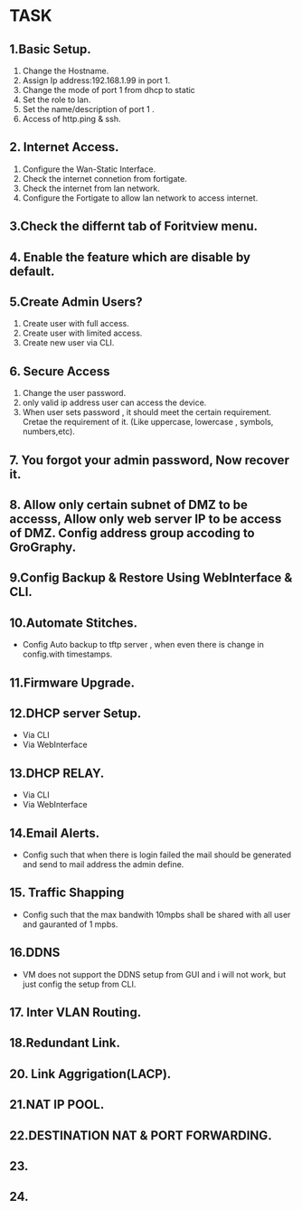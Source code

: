 # TASK
## 1.Basic Setup.
  1) Change the Hostname.
  2) Assign Ip address:192.168.1.99 in port 1.
  3) Change the mode of port 1 from dhcp to static
  4) Set the role to lan.
  5) Set the name/description of port 1 .
  6) Access of http.ping & ssh.

## 2. Internet Access.
  1) Configure the Wan-Static Interface.
  2) Check the internet connetion from fortigate.
  3) Check the internet from lan network.
  4) Configure the Fortigate to allow lan network to access internet.
     
## 3.Check the differnt tab of Foritview menu.

## 4. Enable the feature which are disable by default.

## 5.Create Admin Users?  
  1) Create user with full access.
  2) Create user with limited access.
  3) Create new user via CLI.

## 6. Secure Access
  1) Change the user password.
  2) only valid ip address  user can access the device.
  3) When user sets password , it should meet the certain requirement. Cretae the requirement of it. (Like uppercase, lowercase , symbols, numbers,etc).

## 7. You forgot your admin password, Now recover it.

## 8. Allow only certain subnet of DMZ to be accesss, Allow only web server IP to be access of DMZ. Config address group accoding to GroGraphy.

## 9.Config Backup & Restore Using WebInterface & CLI.

## 10.Automate Stitches.
- Config Auto backup to tftp server , when even there is change in config.with timestamps.


## 11.Firmware Upgrade.

## 12.DHCP server Setup.
  - Via CLI
  - Via WebInterface
## 13.DHCP RELAY.
  - Via CLI
  - Via WebInterface
    
## 14.Email Alerts.
- Config such that when there is login failed the mail should be generated and send to mail address the admin define.

## 15. Traffic Shapping
- Config such that the  max bandwith 10mpbs shall be shared with all user  and gauranted of 1 mpbs.

## 16.DDNS
- VM does not support the DDNS setup from GUI and i will not work, but just config the setup from CLI.

## 17. Inter VLAN Routing.

## 18.Redundant Link.

## 20. Link Aggrigation(LACP).

## 21.NAT IP POOL.

## 22.DESTINATION NAT & PORT FORWARDING.

## 23.

## 24.
